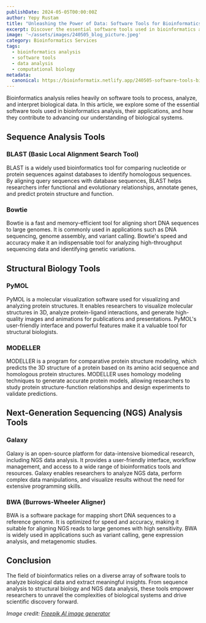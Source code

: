 ```yaml
---
publishDate: 2024-05-05T00:00:00Z
author: Yepy Rustam
title: "Unleashing the Power of Data: Software Tools for Bioinformatics Analysis"
excerpt: Discover the essential software tools used in bioinformatics analysis, empowering researchers to extract meaningful insights from biological data and drive scientific discovery.
image: '~/assets/images/240505_blog_picture.jpeg'
category: Bioinformatics Services
tags:
  - bioinformatics analysis
  - software tools
  - data analysis
  - computational biology
metadata:
  canonical: https://bioinformatix.netlify.app/240505-software-tools-bioinformatics-analysis
---
```


Bioinformatics analysis relies heavily on software tools to process, analyze, and interpret biological data. In this article, we explore some of the essential software tools used in bioinformatics analysis, their applications, and how they contribute to advancing our understanding of biological systems.

## Sequence Analysis Tools

### BLAST (Basic Local Alignment Search Tool)

BLAST is a widely used bioinformatics tool for comparing nucleotide or protein sequences against databases to identify homologous sequences. By aligning query sequences with database sequences, BLAST helps researchers infer functional and evolutionary relationships, annotate genes, and predict protein structure and function.

### Bowtie

Bowtie is a fast and memory-efficient tool for aligning short DNA sequences to large genomes. It is commonly used in applications such as DNA sequencing, genome assembly, and variant calling. Bowtie's speed and accuracy make it an indispensable tool for analyzing high-throughput sequencing data and identifying genetic variations.

## Structural Biology Tools

### PyMOL

PyMOL is a molecular visualization software used for visualizing and analyzing protein structures. It enables researchers to visualize molecular structures in 3D, analyze protein-ligand interactions, and generate high-quality images and animations for publications and presentations. PyMOL's user-friendly interface and powerful features make it a valuable tool for structural biologists.

### MODELLER

MODELLER is a program for comparative protein structure modeling, which predicts the 3D structure of a protein based on its amino acid sequence and homologous protein structures. MODELLER uses homology modeling techniques to generate accurate protein models, allowing researchers to study protein structure-function relationships and design experiments to validate predictions.

## Next-Generation Sequencing (NGS) Analysis Tools

### Galaxy

Galaxy is an open-source platform for data-intensive biomedical research, including NGS data analysis. It provides a user-friendly interface, workflow management, and access to a wide range of bioinformatics tools and resources. Galaxy enables researchers to analyze NGS data, perform complex data manipulations, and visualize results without the need for extensive programming skills.

### BWA (Burrows-Wheeler Aligner)

BWA is a software package for mapping short DNA sequences to a reference genome. It is optimized for speed and accuracy, making it suitable for aligning NGS reads to large genomes with high sensitivity. BWA is widely used in applications such as variant calling, gene expression analysis, and metagenomic studies.

## Conclusion

The field of bioinformatics relies on a diverse array of software tools to analyze biological data and extract meaningful insights. From sequence analysis to structural biology and NGS data analysis, these tools empower researchers to unravel the complexities of biological systems and drive scientific discovery forward.

*Image credit: [Freepik AI image generator](https://www.freepik.com/ai/image-generator)*
